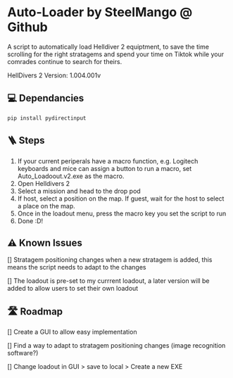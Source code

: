 # Auto-Loader by SteelMango @ Github
A script to automatically load Helldiver 2 equiptment, to save the time scrolling for the right stratagems and spend your time on Tiktok while your comrades continue to search for theirs.

HellDivers 2 Version: 1.004.001v

## 💻 Dependancies 
```
pip install pydirectinput
```

## 🪜 Steps
1. If your current periperals have a macro function, e.g. Logitech keyboards and mice can assign a button to run a macro, set Auto_Loadoout.v2.exe as the macro.
2. Open Helldivers 2
3. Select a mission and head to the drop pod
4. If host, select a position on the map. If guest, wait for the host to select a place on the map.
5. Once in the loadout menu, press the macro key you set the script to run
6. Done :D!

## ⚠️ Known Issues 
[] Stratagem positioning changes when a new stratagem is added, this means the script needs to adapt to the changes

[] The loadout is pre-set to my currrent loadout, a later version will be added to allow users to set their own loadout

## 🛣️ Roadmap
[] Create a GUI to allow easy implementation

[] Find a way to adapt to stratagem positioning changes (image recognition software?)

[] Change loadout in GUI > save to local >  Create a new EXE 

